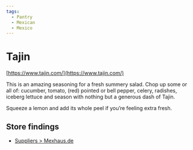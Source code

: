 ```yaml
---
tags:
  - Pantry
  - Mexican
  - Mexico
---
```


# Tajin

[https://www.tajin.com/](https://www.tajin.com/)

This is an amazing seasoning for a fresh summery salad. Chop up some or all of: cucumber, tomato, (red) pointed or bell pepper, celery, radishes, iceberg lettuce and season with nothing but a generous dash of Tajin.

Squeeze a lemon and add its whole peel if you’re feeling extra fresh.

## Store findings

- [Suppliers > Mexhaus.de](Pantry-Stores-Suppliers.md#mexhausde)
